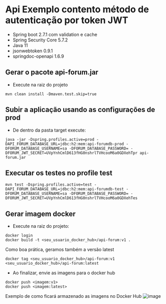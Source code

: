 # Api Exemplo contento método de autenticação por token JWT

- Spring boot 2.7.1 com validation e cache
- Spring Security Core 5.7.2
- Java 11
- jsonwebtoken 0.9.1
- springdoc-openapi 1.6.9


## Gerar o pacote api-forum.jar

- Execute na raiz do projeto

```mvn clean install -Dmaven.test.skip=true```

## Subir a aplicação usando as configurações de prod
- De dentro da pasta target execute:

```java -jar -Dspring.profiles.active=prod -DAPI_FORUM_DATABASE_URL=jdbc:h2:mem:api-forumdb-prod -DFORUM_DATABASE_USERNAME=sa -DFORUM_DATABASE_PASSWORD= -DFORUM_JWT_SECRET=UVpYnhCmlD613fHG0nshrlTVHcooM6a0GDXehTpr api-forum.jar```

## Executar os testes no profile test

```mvn test -Dspring.profiles.active=test -DAPI_FORUM_DATABASE_URL=jdbc:h2:mem:api-forumdb-test -DFORUM_DATABASE_USERNAME=sa -DFORUM_DATABASE_PASSWORD= -DFORUM_JWT_SECRET=UVpYnhCmlD613fHG0nshrlTVHcooM6a0GDXehTes```

## Gerar imagem docker

- Execute na raiz do projeto:

```docker login``` <br/>
```docker build -t <seu_usuario_docker_hub>/api-forum:v1 .```

Como boa prática, geramos também a versão latest

```docker tag <seu_usuario_docker_hub>/api-forum:v1 <seu_usuario_docker_hub>/api-forum:latest```

- Ao finalizar, envie as imagens para o docker hub

```docker push <imagem:v1>``` <br/>
```docker push <imagem:latest>```

Exemplo de como ficará armazenado as imagens no Docker Hub
![image](https://user-images.githubusercontent.com/3687713/179742002-ccba777c-daca-430e-ab01-fca533b56a6e.png)



